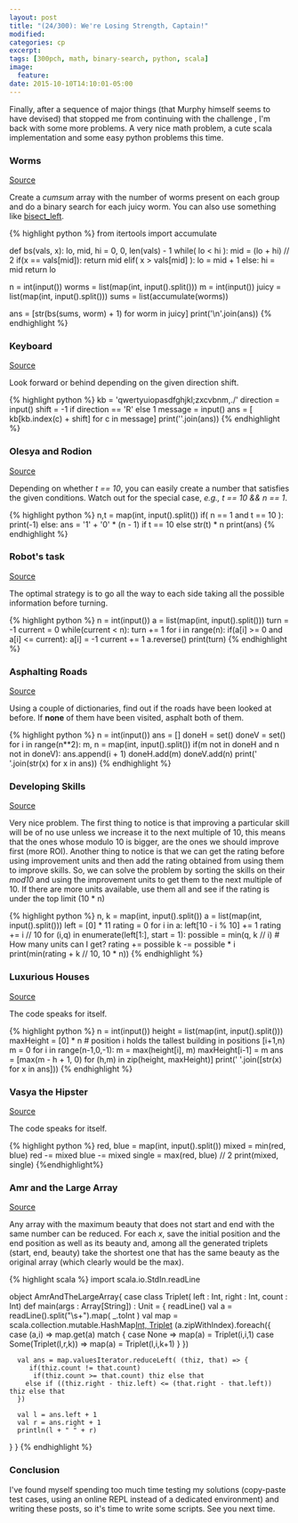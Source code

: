 ```yaml
---
layout: post
title: "(24/300): We're Losing Strength, Captain!"
modified:
categories: cp
excerpt:
tags: [300pch, math, binary-search, python, scala]
image:
  feature:
date: 2015-10-10T14:10:01-05:00
---
```


Finally, after a sequence of major things (that Murphy himself seems to have devised) that stopped me from continuing with the challenge , I'm back with some more problems. A very nice math problem, a cute scala implementation and some easy python problems this time.

### Worms
<a href="http://codeforces.com/problemset/problem/474/B" target="_blank">Source</a>

Create a *cumsum* array with the number of worms present on each group and do a binary search for each juicy worm. You can also use something like [bisect_left](http://codeforces.com/contest/474/submission/8858078).

{% highlight python %}
from itertools import accumulate

def bs(vals, x):
    lo, mid, hi = 0, 0, len(vals) - 1
    while( lo < hi ):
        mid = (lo + hi) // 2
        if(x == vals[mid]):
            return mid
        elif( x > vals[mid] ):
            lo = mid + 1
        else:
            hi = mid
    return lo

n = int(input())
worms = list(map(int, input().split()))
m = int(input())
juicy = list(map(int, input().split()))
sums = list(accumulate(worms))

ans = [str(bs(sums, worm) + 1) for worm in juicy]
print('\n'.join(ans))
{% endhighlight %}

### Keyboard
<a href="http://codeforces.com/problemset/problem/474/A" target="_blank">Source</a>

Look forward or behind depending on the given direction shift.

{% highlight python %}
kb = 'qwertyuiopasdfghjkl;zxcvbnm,./'
direction = input()
shift = -1 if direction == 'R' else 1
message = input()
ans = [ kb[kb.index(c) + shift] for c in message]
print(''.join(ans))
{% endhighlight %}

### Olesya and Rodion
<a href="http://codeforces.com/problemset/problem/584/A" target="_blank">Source</a>

Depending on whether *t == 10*, you can easily create a number that satisfies the given conditions. Watch out for the special case, *e.g., t == 10 && n == 1*.


{% highlight python %}
n,t = map(int, input().split())
if( n == 1 and t == 10 ):
    print(-1)
else:
    ans = '1' +  '0' * (n - 1) if t == 10 else str(t) * n
    print(ans)
{% endhighlight %}

### Robot's task
<a href="http://codeforces.com/problemset/problem/583/B" target="_blank">Source</a>

The optimal strategy is to go all the way to each side taking all the possible information before turning.

{% highlight python %}
n = int(input())
a = list(map(int, input().split()))
turn = -1
current = 0
while(current < n):
    turn += 1
    for i in range(n):
        if(a[i] >= 0 and a[i] <= current):
            a[i] = -1
            current += 1
    a.reverse()
print(turn)
{% endhighlight %}

### Asphalting Roads
<a href="http://codeforces.com/problemset/problem/583/A" target="_blank">Source</a>

Using a couple of dictionaries, find out if the roads have been looked at before. If **none** of them have been visited, asphalt both of them.

{% highlight python %}
n = int(input())
ans = []
doneH = set()
doneV = set()
for i in range(n**2):
    m, n = map(int, input().split())
    if(m not in doneH and n not in doneV):
        ans.append(i + 1)
        doneH.add(m)
        doneV.add(n)
print(' '.join(str(x) for x in ans))
{% endhighlight %}

### Developing Skills
<a href="http://codeforces.com/problemset/problem/581/C" target="_blank">Source</a>

Very nice problem. The first thing to notice is that improving a particular skill will be of no use unless we increase it to the next multiple of 10, this means that the ones whose modulo 10 is bigger, are the ones we should improve first (more ROI). Another thing to notice is that we can get the rating before using improvement units and then add the rating obtained from using them to improve skills.
So, we can solve the problem by sorting the skills on their *mod10* and using the improvement units to get them to the next multiple of 10. If there are more units available, use them all and see if the rating is under the top limit (10 * n)

{% highlight python %}
n, k = map(int, input().split())
a = list(map(int, input().split()))
left = [0] * 11
rating = 0
for i in a:
    left[10 - i % 10] += 1
    rating += i // 10
for (i,q) in enumerate(left[1:], start = 1):
    possible = min(q, k // i) # How many units can I get?
    rating += possible
    k -= possible * i
print(min(rating + k // 10, 10 * n))
{% endhighlight %}

### Luxurious Houses
<a href="http://codeforces.com/problemset/problem/581/B" target="_blank">Source</a>

The code speaks for itself.

{% highlight python %}
n = int(input())
height = list(map(int, input().split()))
maxHeight = [0] * n # position i holds the tallest building in positions [i+1,n)
m = 0
for i in range(n-1,0,-1):
    m = max(height[i], m)
    maxHeight[i-1] = m
ans = [max(m - h + 1, 0) for (h,m) in zip(height, maxHeight)]
print(' '.join([str(x) for x in ans]))
{% endhighlight %}

### Vasya the Hipster
<a href="http://codeforces.com/problemset/problem/581/A" target="_blank">Source</a>

The code speaks for itself.

{% highlight python %}
red, blue = map(int, input().split())
mixed = min(red, blue)
red -= mixed
blue -= mixed
single = max(red, blue) // 2
print(mixed, single)
{%endhighlight%}

### Amr and the Large Array
<a href="http://codeforces.com/problemset/problem/558/B" target="_blank">Source</a>

Any array with the maximum beauty that does not start and end with the same number can be reduced. For each *x*, save the initial position and the end position as well as its beauty and, among all the generated triplets (start, end, beauty) take the shortest one that has the same beauty as the original array (which clearly would be the max).

{% highlight scala %}
import scala.io.StdIn.readLine

object AmrAndTheLargeArray{
  case class Triplet( left : Int, right : Int, count : Int)
  def main(args : Array[String]) : Unit = {
      readLine()
      val a = readLine().split("\\s+").map( _.toInt )
      val map = scala.collection.mutable.HashMap[Int, Triplet]()
      (a.zipWithIndex).foreach({
        case (a,i) => map.get(a) match {
          case None => map(a) = Triplet(i,i,1)
          case Some(Triplet(l,r,k)) => map(a) = Triplet(l,i,k+1)
        }
      })

      val ans = map.valuesIterator.reduceLeft( (thiz, that) => {
         if(thiz.count != that.count)
          if(thiz.count >= that.count) thiz else that
        else if ((thiz.right - thiz.left) <= (that.right - that.left)) thiz else that
      })

      val l = ans.left + 1
      val r = ans.right + 1
      println(l + " " + r)   
  }
}
{% endhighlight %}

### Conclusion

I've found myself spending too much time testing my solutions (copy-paste test cases, using an online REPL instead of a dedicated environment) and writing these posts, so it's time to write some scripts. See you next time.
